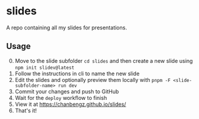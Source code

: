 # slides

A repo containing all my slides for presentations.

## Usage

0. Move to the slide subfolder `cd slides` and then create a new slide using `npm init slidev@latest`
1. Follow the instructions in cli to name the new slide
2. Edit the slides and optionally preview them locally with `pnpm -F <slide-subfolder-name> run dev` 
3. Commit your changes and push to GitHub
4. Wait for the `deploy` workflow to finish
5. View it at [https://chanbengz.github.io/slides/<slide-subfolder-name>](https://chanbengz.github.io/slides)
6. That's it!
